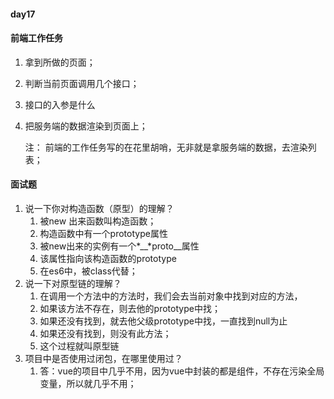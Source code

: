 #### day17

#### 前端工作任务

1. 拿到所做的页面；

2. 判断当前页面调用几个接口；

3. 接口的入参是什么

4. 把服务端的数据渲染到页面上；

   注： 前端的工作任务写的在花里胡哨，无非就是拿服务端的数据，去渲染列表；

   

#### 面试题

1. 说一下你对构造函数（原型）的理解？
   1. 被new 出来函数叫构造函数；
   2. 构造函数中有一个prototype属性
   3. 被new出来的实例有一个*__*proto__属性
   4. 该属性指向该构造函数的prototype
   5. 在es6中，被class代替；
2. 说一下对原型链的理解？
   1. 在调用一个方法中的方法时，我们会去当前对象中找到对应的方法，
   2. 如果该方法不存在，则去他的prototype中找；
   3. 如果还没有找到，就去他父级prototype中找，一直找到null为止
   4. 如果还没有找到，则没有此方法；
   5. 这个过程就叫原型链
3. 项目中是否使用过闭包，在哪里使用过？
   1. 答：vue的项目中几乎不用，因为vue中封装的都是组件，不存在污染全局变量，所以就几乎不用；

